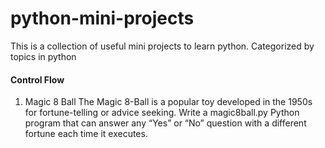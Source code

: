 # python-mini-projects
This is a collection of useful mini projects to learn python. Categorized by topics in python

#### Control Flow
1. Magic 8 Ball
The Magic 8-Ball is a popular toy developed in the 1950s for fortune-telling or advice seeking.
Write a magic8ball.py Python program that can answer any “Yes” or “No” question with a different fortune each time it executes.
